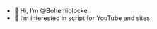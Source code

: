 - 👋 Hi, I’m @Bohemiolocke
- 👀 I’m interested in script for YouTube and sites



<!---
Bohemiolocke/Bohemiolocke is a ✨ special ✨ repository because its `README.md` (this file) appears on your GitHub profile.
You can click the Preview link to take a look at your changes.
--->
